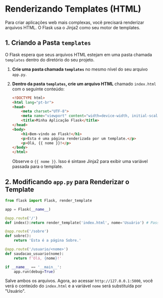 # Renderizando Templates (HTML)

Para criar aplicações web mais complexas, você precisará renderizar arquivos HTML. O Flask usa o Jinja2 como seu motor de templates.

## 1. Criando a Pasta `templates`

O Flask espera que seus arquivos HTML estejam em uma pasta chamada `templates` dentro do diretório do seu projeto.

1. **Crie uma pasta chamada `templates`** no mesmo nível do seu arquivo `app.py`.
2. **Dentro da pasta `templates`, crie um arquivo HTML** chamado `index.html` com o seguinte conteúdo:
    
    ```html
    <!DOCTYPE html>
    <html lang="pt-br">
    <head>
        <meta charset="UTF-8">
        <meta name="viewport" content="width=device-width, initial-scale=1.0">
        <title>Minha Aplicação Flask</title>
    </head>
    <body>
        <h1>Bem-vindo ao Flask!</h1>
        <p>Esta é uma página renderizada por um template.</p>
        <p>Olá, {{ nome }}!</p>
    </body>
    </html>
    ```
    
    Observe o `{{ nome }}`. Isso é sintaxe Jinja2 para exibir uma variável passada para o template.
    

## 2. Modificando `app.py` para Renderizar o Template

```python
from flask import Flask, render_template

app = Flask(__name__)

@app.route('/')
def index():return render_template('index.html', nome='Usuário') # Passa a variável 'nome' para o template

@app.route('/sobre')
def sobre():
    return 'Esta é a página Sobre.'

@app.route('/usuario/<nome>')
def saudacao_usuario(nome):
    return f'Olá, {nome}!'

if __name__ == '__main__':
    app.run(debug=True)
```

Salve ambos os arquivos. Agora, ao acessar `http://127.0.0.1:5000`, você verá o conteúdo do `index.html` e a variável `nome` será substituída por "Usuário".
